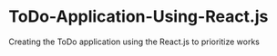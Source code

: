 # ToDo-Application-Using-React.js
 Creating the ToDo application using the React.js to prioritize works

